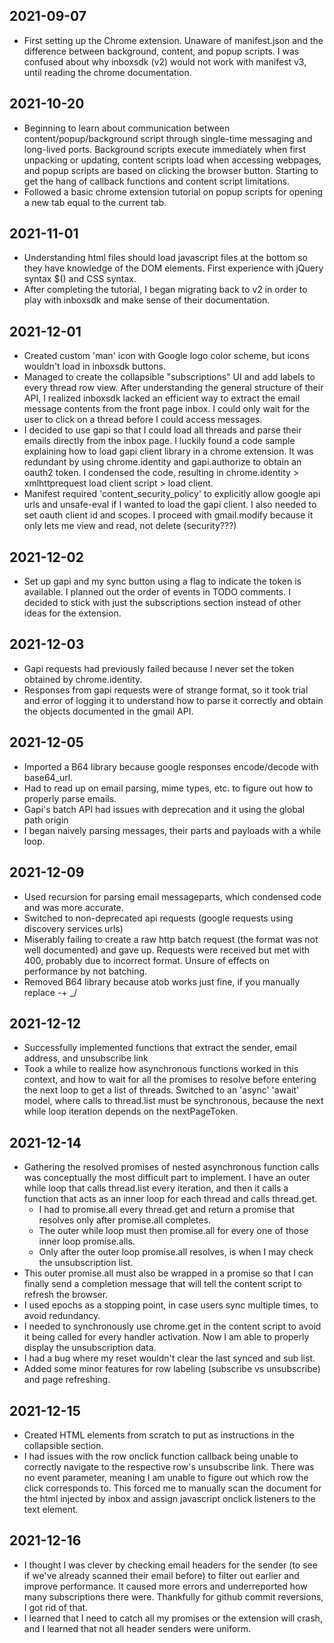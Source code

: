 ## 2021-09-07

- First setting up the Chrome extension. Unaware of manifest.json and the difference between
  background, content, and popup scripts. I was confused about why inboxsdk (v2) would not work with
  manifest v3, until reading the chrome documentation.

## 2021-10-20

- Beginning to learn about communication between content/popup/background script through single-time
  messaging and long-lived ports. Background scripts execute immediately when first unpacking or
  updating, content scripts load when accessing webpages, and popup scripts are based on clicking
  the browser button. Starting to get the hang of callback functions and content script limitations.
- Followed a basic chrome extension tutorial on popup scripts for opening a new tab equal to the
  current tab.

## 2021-11-01

- Understanding html files should load javascript files at the bottom so they have knowledge of the
  DOM elements. First experience with jQuery syntax $() and CSS syntax.
- After completing the tutorial, I began migrating back to v2 in order to play with inboxsdk and
  make sense of their documentation.

## 2021-12-01

- Created custom 'man' icon with Google logo color scheme, but icons wouldn't load in inboxsdk
  buttons.
- Managed to create the collapsible "subscriptions" UI and add labels to every thread row view.
  After understanding the general structure of their API, I realized inboxsdk lacked an efficient way
  to extract the email message contents from the front page inbox. I could only wait for the user to
  click on a thread before I could access messages.
- I decided to use gapi so that I could load all threads and parse their emails directly from the
  inbox page. I luckily found a code sample explaining how to load gapi client library in a chrome
  extension. It was redundant by using chrome.identity and gapi.authorize to obtain an oauth2 token.
  I condensed the code, resulting in chrome.identity > xmlhttprequest load client script > load client.
- Manifest required 'content_security_policy' to explicitly allow google api urls and unsafe-eval
  if I wanted to load the gapi client. I also needed to set oauth client id and scopes. I proceed
  with gmail.modify because it only lets me view and read, not delete (security???)

## 2021-12-02

- Set up gapi and my sync button using a flag to indicate the token is available. I planned out the
  order of events in TODO comments. I decided to stick with just the subscriptions section instead of
  other ideas for the extension.

## 2021-12-03

- Gapi requests had previously failed because I never set the token obtained by chrome.identity.
- Responses from gapi requests were of strange format, so it took trial and error of logging it to
  understand how to parse it correctly and obtain the objects documented in the gmail API.

## 2021-12-05

- Imported a B64 library because google responses encode/decode with base64_url.
- Had to read up on email parsing, mime types, etc. to figure out how to properly parse emails.
- Gapi's batch API had issues with deprecation and it using the global path origin
- I began naively parsing messages, their parts and payloads with a while loop.

## 2021-12-09

- Used recursion for parsing email messageparts, which condensed code and was more accurate.
- Switched to non-deprecated api requests (google requests using discovery services urls)
- Miserably failing to create a raw http batch request (the format was not well documented) and
  gave up. Requests were received but met with 400, probably due to incorrect format. Unsure of
  effects on performance by not batching.
- Removed B64 library because atob works just fine, if you manually replace -+ \_/

## 2021-12-12

- Successfully implemented functions that extract the sender, email address, and unsubscribe link
- Took a while to realize how asynchronous functions worked in this context, and how to wait for
  all the promises to resolve before entering the next loop to get a list of threads. Switched to an
  'async' 'await' model, where calls to thread.list must be synchronous, because the next while loop
  iteration depends on the nextPageToken.

## 2021-12-14

- Gathering the resolved promises of nested asynchronous function calls was conceptually the most difficult part to implement. I have an outer while loop that calls thread.list every iteration, and then it calls a function that acts as an inner loop for each thread and calls thread.get.
  - I had to promise.all every thread.get and return a promise that resolves only after promise.all completes.
  - The outer while loop must then promise.all for every one of those inner loop promise.alls.
  - Only after the outer loop promise.all resolves, is when I may check the unsubscription list.
- This outer promise.all must also be wrapped in a promise so that I can finally send a completion message that will tell the content script to refresh the browser.
- I used epochs as a stopping point, in case users sync multiple times, to avoid redundancy.
- I needed to synchronously use chrome.get in the content script to avoid it being called for every handler activation. Now I am able to properly display the unsubscription data.
- I had a bug where my reset wouldn't clear the last synced and sub list.
- Added some minor features for row labeling (subscribe vs unsubscribe) and page refreshing.

## 2021-12-15

- Created HTML elements from scratch to put as instructions in the collapsible section.
- I had issues with the row onclick function callback being unable to correctly navigate to the respective row's unsubscribe link. There was no event parameter, meaning I am unable to figure out which row the click corresponds to. This forced me to manually scan the document for the html injected by inbox and assign javascript onclick listeners to the text element.

## 2021-12-16

- I thought I was clever by checking email headers for the sender (to see if we've already scanned their email before) to filter out earlier and improve performance. It caused more errors and underreported how many subscriptions there were. Thankfully for github commit reversions, I got rid of that.
- I learned that I need to catch all my promises or the extension will crash, and I learned that not all header senders were uniform.
